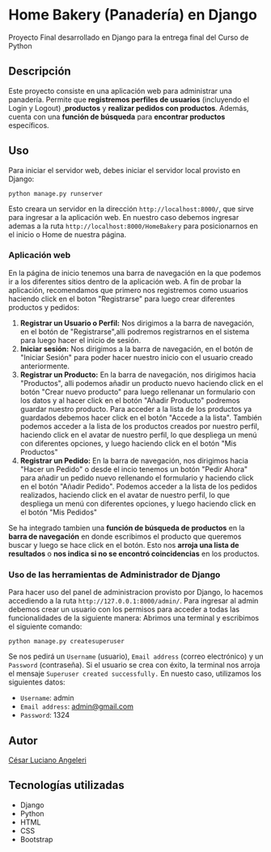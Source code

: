 # Home Bakery (Panadería) en Django
Proyecto Final desarrollado en Django para la entrega final del Curso de Python
## Descripción
Este proyecto consiste en una aplicación web para administrar una panadería. Permite que **registremos perfiles de usuarios** (incluyendo el Login y Logout) ,**productos** y  **realizar pedidos con productos**. Además, cuenta con una **función de búsqueda** para **encontrar productos** específicos.
## Uso
Para iniciar el servidor web, debes iniciar el servidor local provisto en Django:
```
python manage.py runserver
```
Esto creara un servidor en la dirección `http://localhost:8000/`, que sirve para ingresar a la aplicación web.
En nuestro caso debemos ingresar ademas a la ruta `http://localhost:8000/HomeBakery` para posicionarnos en el inicio o Home de nuestra página.

### Aplicación web
En la página de inicio tenemos una barra de navegación en la que podemos ir a los diferentes sitios dentro de la aplicación web.
A fin de probar la aplicación, recomendamos que primero nos registremos como usuarios haciendo click en el boton "Registrarse" para luego crear diferentes productos y pedidos:

 1. **Registrar un Usuario o Perfil:** Nos dirigimos a la barra de navegación, en el botón de "Registrarse",alli podremos registrarnos en el sistema para luego hacer el inicio de sesión.
 2. **Iniciar sesión:** Nos dirigimos a la barra de navegación, en el botón de "Iniciar Sesión" para poder hacer nuestro inicio con el usuario creado anteriormente.
 3. **Registrar un Producto:** En la barra de navegación, nos dirigimos hacia "Productos", alli podemos añadir un producto nuevo haciendo click en el botón "Crear nuevo producto" para luego rellenanar un formulario con los datos y al hacer click en el botón "Añadir Producto" podremos guardar nuestro producto. Para acceder a la lista de los productos ya guardados debemos hacer click en el botón "Accede a la lista". También podemos acceder a la lista de los productos creados por nuestro perfil, haciendo click en el avatar de nuestro perfil, lo que despliega un menú con diferentes opciones, y luego haciendo click en el botón "Mis Productos"
 4. **Registrar un Pedido:** En la barra de navegación, nos dirigimos hacia "Hacer un Pedido" o desde el incio tenemos un botón "Pedir Ahora" para añadir un pedido nuevo rellenando el formulario y haciendo click en el botón "Añadir Pedido". Podemos acceder a la lista de los pedidos realizados, haciendo click en el avatar de nuestro perfil, lo que despliega un menú con diferentes opciones, y luego haciendo click en el botón "Mis Pedidos"

Se ha integrado tambien una **función de búsqueda de productos** en la **barra de navegación** en donde escribimos el producto que queremos buscar y luego se hace click en el botón. Esto nos **arroja una lista de resultados** o **nos indica si no se encontró coincidencias** en los productos.
 
### Uso de las herramientas de Administrador de Django
Para hacer uso del panel de administracion provisto por Django, lo hacemos accediendo a la ruta `http://127.0.0.1:8000/admin/`. Para ingresar al admin debemos crear un usuario con los permisos para acceder a todas las funcionalidades de la siguiente manera:
Abrimos una terminal y escribimos el siguiente comando:
```
python manage.py createsuperuser
```
Se nos pedirá un `Username` (usuario), `Email address` (correo electrónico) y un `Password` (contraseña). Si el usuario se crea con éxito, la terminal nos arroja el mensaje `Superuser created successfully.`
En nuesto caso, utilizamos los siguientes datos:
* `Username`: admin
* `Email address`: admin@gmail.com
* `Password`: 1324

## Autor
[César Luciano Angeleri](https://www.linkedin.com/in/cesar-luciano-angeleri/)
## Tecnologías utilizadas
* Django
* Python
* HTML
* CSS
* Bootstrap
